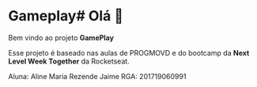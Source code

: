 # Gameplay# Olá 👋

Bem vindo ao projeto **GamePlay** 

Esse projeto é baseado nas aulas de PROGMOVD e do bootcamp da **Next Level Week Together** da Rocketseat. 


Aluna: Aline Maria Rezende Jaime
RGA: 201719060991


